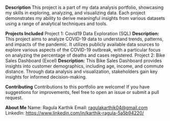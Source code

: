 **Description**
This project is a part of my data analysis portfolio, showcasing my skills in exploring, analyzing, and visualizing data. Each project demonstrates my ability to derive meaningful insights from various datasets using a range of analytical techniques and tools.

**Projects Included**
Project 1: Covid19 Data Exploration (SQL)
          **Description:**
          This project aims to analyze COVID-19 data to understand trends, patterns, and impacts of the pandemic. It utilizes publicly available data sources to explore various aspects of the COVID-19 outbreak, with a particular focus on analyzing the percentage of deaths and cases registered.
Project 2: Bike Sales Dashboard (Excel)
          **Description:**
          This Bike Sales Dashboard provides insights into customer demographics, including age, income, and commute distance. Through data analysis and visualization, stakeholders gain key insights for informed decision-making.

**Contributing**
Contributions to this portfolio are welcome! If you have suggestions for improvements, feel free to open an issue or submit a pull request.

**About Me**
Name: Ragula Karthik
Email: ragulakarthik04@gmail.com
LinkedIn: https://www.linkedin.com/in/karthik-ragula-5a5b94220/
